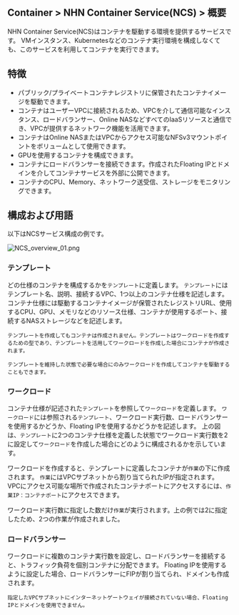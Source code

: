 ## Container > NHN Container Service(NCS) > 概要

NHN Container Service(NCS)はコンテナを駆動する環境を提供するサービスです。
VMインスタンス、Kubernetesなどのコンテナ実行環境を構成しなくても、このサービスを利用してコンテナを実行できます。

## 特徴

* パブリック/プライベートコンテナレジストリに保管されたコンテナイメージを駆動できます。
* コンテナはユーザーVPCに接続されるため、VPCを介して通信可能なインスタンス、ロードバランサー、Online NASなどすべてのIaaSリソースと通信でき、VPCが提供するネットワーク機能を活用できます。
* コンテナはOnline NASまたはVPCからアクセス可能なNFSv3マウントポイントをボリュームとして使用できます。
* GPUを使用するコンテナを構成できます。
* コンテナにロードバランサーを接続できます。作成されたFloating IPとドメインを介してコンテナサービスを外部に公開できます。
* コンテナのCPU、Memory、ネットワーク送受信、ストレージをモニタリングできます。

## 構成および用語

以下はNCSサービス構成の例です。

![NCS_overview_01.png](https://static.toastoven.net/prod_ncs/20221222/D-NCS_overview_01.png)

### テンプレート

どの仕様のコンテナを構成するかを`テンプレート`に定義します。
`テンプレート`にはテンプレート名、説明、接続するVPC、1つ以上のコンテナ仕様を記述します。
コンテナ仕様には駆動するコンテナイメージが保管されたレジストリURL、使用するCPU、GPU、メモリなどのリソース仕様、コンテナが使用するポート、接続するNASストレージなどを記述します。

```
テンプレートを作成してもコンテナは作成されません。テンプレートはワークロードを作成するための型であり、テンプレートを活用してワークロードを作成した場合にコンテナが作成されます。

テンプレートを維持した状態で必要な場合にのみワークロードを作成してコンテナを駆動することもできます。
```

### ワークロード

コンテナ仕様が記述された`テンプレート`を参照して`ワークロード`を定義します。
`ワークロード`には参照される`テンプレート`、ワークロード実行数、ロードバランサーを使用するかどうか、Floating IPを使用するかどうかを記述します。
上の図は、`テンプレート`に2つのコンテナ仕様を定義した状態でワークロード実行数を2に設定して`ワークロード`を作成した場合にどのように構成されるかを示しています。

ワークロードを作成すると、テンプレートに定義したコンテナが`作業`の下に作成されます。
`作業`にはVPCサブネットから割り当てられたIPが指定されます。
VPCにアクセス可能な場所で作成されたコンテナポートにアクセスするには、`作業IP：コンテナポート`にアクセスできます。

ワークロード実行数に指定した数だけ`作業`が実行されます。上の例では2に指定したため、2つの作業が作成されました。

### ロードバランサー

ワークロードに複数のコンテナ実行数を設定し、ロードバランサーを接続すると、トラフィック負荷を個別コンテナに分配できます。
Floating IPを使用するように設定した場合、ロードバランサーにFIPが割り当てられ、ドメインも作成されます。

```
指定したVPCサブネットにインターネットゲートウェイが接続されていない場合、Floating IPとドメインを使用できません。
```
